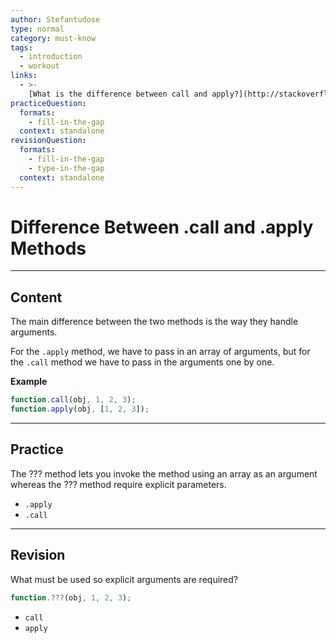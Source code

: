 ```yaml
---
author: Stefantudose
type: normal
category: must-know
tags:
  - introduction
  - workout
links:
  - >-
    [What is the difference between call and apply?](http://stackoverflow.com/questions/1986896/what-is-the-difference-between-call-and-apply){website}
practiceQuestion:
  formats:
    - fill-in-the-gap
  context: standalone
revisionQuestion:
  formats:
    - fill-in-the-gap
    - type-in-the-gap
  context: standalone
---
```


# Difference Between **.call** and **.apply** Methods


---

## Content

The main difference between the two methods is the way they handle arguments.

For the `.apply` method, we have to pass in an array of arguments, but for the `.call` method we have to pass in the arguments one by one.

**Example**

```javascript
function.call(obj, 1, 2, 3);
function.apply(obj, [1, 2, 3]);
```


---

## Practice

The ??? method lets you invoke the method using an array as an argument whereas the ??? method require explicit parameters.

- `.apply`
- `.call`


---

## Revision

What must be used so explicit arguments are required?

```javascript
function.???(obj, 1, 2, 3);
```

- `call`
- `apply`
 

